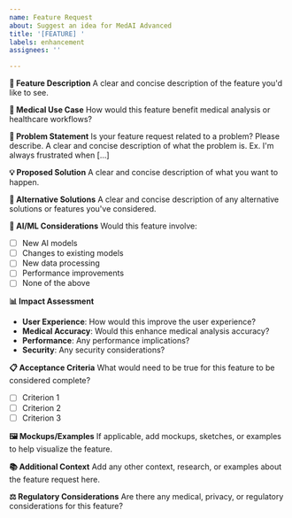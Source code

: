 ```yaml
---
name: Feature Request
about: Suggest an idea for MedAI Advanced
title: '[FEATURE] '
labels: enhancement
assignees: ''

---
```


**🚀 Feature Description**
A clear and concise description of the feature you'd like to see.

**🏥 Medical Use Case**
How would this feature benefit medical analysis or healthcare workflows?

**🎯 Problem Statement**
Is your feature request related to a problem? Please describe.
A clear and concise description of what the problem is. Ex. I'm always frustrated when [...]

**💡 Proposed Solution**
A clear and concise description of what you want to happen.

**🔄 Alternative Solutions**
A clear and concise description of any alternative solutions or features you've considered.

**🤖 AI/ML Considerations**
Would this feature involve:
- [ ] New AI models
- [ ] Changes to existing models
- [ ] New data processing
- [ ] Performance improvements
- [ ] None of the above

**📊 Impact Assessment**
- **User Experience**: How would this improve the user experience?
- **Medical Accuracy**: Would this enhance medical analysis accuracy?
- **Performance**: Any performance implications?
- **Security**: Any security considerations?

**📋 Acceptance Criteria**
What would need to be true for this feature to be considered complete?
- [ ] Criterion 1
- [ ] Criterion 2
- [ ] Criterion 3

**🖼️ Mockups/Examples**
If applicable, add mockups, sketches, or examples to help visualize the feature.

**📚 Additional Context**
Add any other context, research, or examples about the feature request here.

**⚖️ Regulatory Considerations**
Are there any medical, privacy, or regulatory considerations for this feature?

